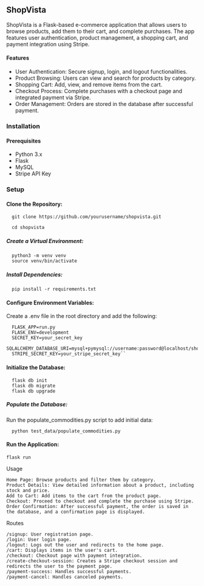 
## ShopVista

ShopVista is a Flask-based e-commerce application that allows users to browse products, add them to their cart, and complete purchases. The app features user authentication, product management, a shopping cart, and payment integration using Stripe.
#### Features

   - User Authentication: Secure signup, login, and logout functionalities.
   - Product Browsing: Users can view and search for products by category.
   - Shopping Cart: Add, view, and remove items from the cart.
   - Checkout Process: Complete purchases with a checkout page and integrated payment via Stripe.
   - Order Management: Orders are stored in the database after successful payment.

### Installation
#### Prerequisites

   - Python 3.x
   - Flask
   - MySQL
   - Stripe API Key

### Setup

   #### Clone the Repository:

      git clone https://github.com/yourusername/shopvista.git

      cd shopvista

##### Create a Virtual Environment:

      python3 -m venv venv
      source venv/bin/activate

##### Install Dependencies:

      pip install -r requirements.txt

#### Configure Environment Variables:

Create a .env file in the root directory and add the following:

      FLASK_APP=run.py
      FLASK_ENV=development
      SECRET_KEY=your_secret_key
      SQLALCHEMY_DATABASE_URI=mysql+pymysql://username:password@localhost/shopvista
      STRIPE_SECRET_KEY=your_stripe_secret_key``

#### Initialize the Database:


      flask db init
      flask db migrate
      flask db upgrade

##### Populate the Database:

Run the populate_commodities.py script to add initial data:


      python test_data/populate_commodities.py

#### Run the Application:


    flask run

Usage

    Home Page: Browse products and filter them by category.
    Product Details: View detailed information about a product, including stock and price.
    Add to Cart: Add items to the cart from the product page.
    Checkout: Proceed to checkout and complete the purchase using Stripe.
    Order Confirmation: After successful payment, the order is saved in the database, and a confirmation page is displayed.

Routes

    /signup: User registration page.
    /login: User login page.
    /logout: Logs out the user and redirects to the home page.
    /cart: Displays items in the user's cart.
    /checkout: Checkout page with payment integration.
    /create-checkout-session: Creates a Stripe checkout session and redirects the user to the payment page.
    /payment-success: Handles successful payments.
    /payment-cancel: Handles canceled payments.


